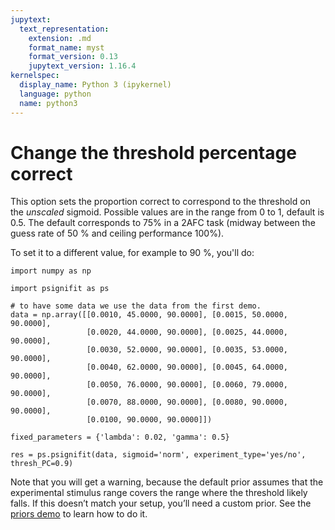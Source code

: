```yaml
---
jupytext:
  text_representation:
    extension: .md
    format_name: myst
    format_version: 0.13
    jupytext_version: 1.16.4
kernelspec:
  display_name: Python 3 (ipykernel)
  language: python
  name: python3
---
```


# Change the threshold percentage correct 

This option sets the proportion correct to correspond to the threshold on the *unscaled* sigmoid. Possible values are 
in the range from 0 to 1, default is 0.5. The default corresponds to 75\% in a 2AFC task (midway between the guess 
rate of 50 % and ceiling performance 100%).

To set it to a different value, for example to 90 %, you'll do:

```{code-cell} ipython3
import numpy as np

import psignifit as ps

# to have some data we use the data from the first demo.
data = np.array([[0.0010, 45.0000, 90.0000], [0.0015, 50.0000, 90.0000],
                 [0.0020, 44.0000, 90.0000], [0.0025, 44.0000, 90.0000],
                 [0.0030, 52.0000, 90.0000], [0.0035, 53.0000, 90.0000],
                 [0.0040, 62.0000, 90.0000], [0.0045, 64.0000, 90.0000],
                 [0.0050, 76.0000, 90.0000], [0.0060, 79.0000, 90.0000],
                 [0.0070, 88.0000, 90.0000], [0.0080, 90.0000, 90.0000],
                 [0.0100, 90.0000, 90.0000]])

fixed_parameters = {'lambda': 0.02, 'gamma': 0.5}

res = ps.psignifit(data, sigmoid='norm', experiment_type='yes/no', thresh_PC=0.9)
```

Note that you will get a warning, because the default prior assumes that
the experimental stimulus range covers the range where the threshold likely
falls. If this doesn’t match your setup, you’ll need a custom prior. See
the [priors demo](../examples/priors)  to learn how to do it.
